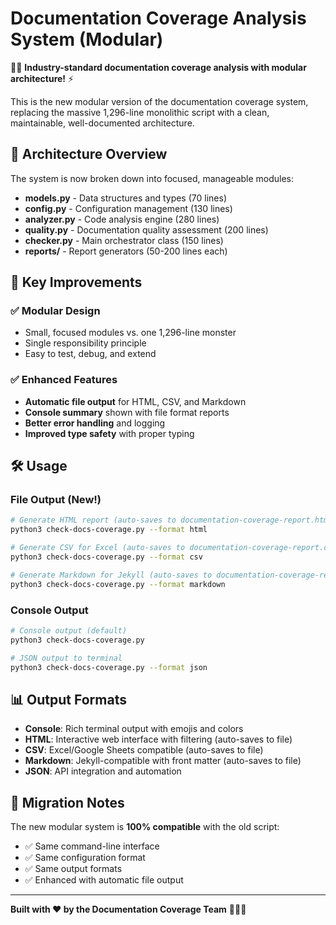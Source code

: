 # Documentation Coverage Analysis System (Modular)

🧙‍♂️ **Industry-standard documentation coverage analysis with modular architecture!** ⚡

This is the new modular version of the documentation coverage system, replacing the massive 1,296-line monolithic script with a clean, maintainable, well-documented architecture.

## 📁 Architecture Overview

The system is now broken down into focused, manageable modules:

- **models.py** - Data structures and types (70 lines)
- **config.py** - Configuration management (130 lines)
- **analyzer.py** - Code analysis engine (280 lines)
- **quality.py** - Documentation quality assessment (200 lines)
- **checker.py** - Main orchestrator class (150 lines)
- **reports/** - Report generators (50-200 lines each)

## 🚀 Key Improvements

### ✅ **Modular Design**

- Small, focused modules vs. one 1,296-line monster
- Single responsibility principle
- Easy to test, debug, and extend

### ✅ **Enhanced Features**

- **Automatic file output** for HTML, CSV, and Markdown
- **Console summary** shown with file format reports
- **Better error handling** and logging
- **Improved type safety** with proper typing

## 🛠️ Usage

### File Output (New!)

```bash
# Generate HTML report (auto-saves to documentation-coverage-report.html)
python3 check-docs-coverage.py --format html

# Generate CSV for Excel (auto-saves to documentation-coverage-report.csv)
python3 check-docs-coverage.py --format csv

# Generate Markdown for Jekyll (auto-saves to documentation-coverage-report.md)
python3 check-docs-coverage.py --format markdown
```

### Console Output

```bash
# Console output (default)
python3 check-docs-coverage.py

# JSON output to terminal
python3 check-docs-coverage.py --format json
```

## 📊 Output Formats

- **Console**: Rich terminal output with emojis and colors
- **HTML**: Interactive web interface with filtering (auto-saves to file)
- **CSV**: Excel/Google Sheets compatible (auto-saves to file)
- **Markdown**: Jekyll-compatible with front matter (auto-saves to file)
- **JSON**: API integration and automation

## 🎯 Migration Notes

The new modular system is **100% compatible** with the old script:

- ✅ Same command-line interface
- ✅ Same configuration format
- ✅ Same output formats
- ✅ Enhanced with automatic file output

---

**Built with ❤️ by the Documentation Coverage Team** 🧙‍♂️✨
